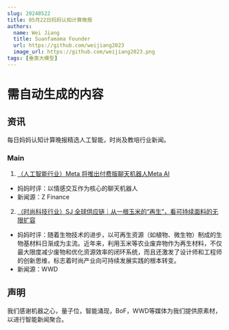 ```yaml
---
slug: 20240522
title: 05月22日妈妈认知计算晚报
authors:
  name: Wei Jiang
  title: Suanfamama Founder
  url: https://github.com/weijiang2023
  image_url: https://github.com/weijiang2023.png
tags: [垂类大模型]
---
```


# 需自动生成的内容
## 资讯
每日妈妈认知计算晚报精选人工智能，时尚及教培行业新闻。

### Main

1. [（人工智能行业）Meta 将推出付费版聊天机器人Meta AI](https://mp.weixin.qq.com/s/XoynQI-uKnrAK1jo2qsdXQ)
* 妈妈时评：以情感交互作为核心的聊天机器人
* 新闻源：Z Finance

2. [（时尚科技行业）SJ 全球供应链｜从一根玉米的“再生”，看可持续面料的无限扩容](https://mp.weixin.qq.com/s/5DVdSSpWaf7D_TpK3q2lkA)
* 妈妈时评：随着生物技术的进步，以可再生资源（如植物、微生物）制成的生物基材料日渐成为主流。近年来，利用玉米等农业废弃物作为再生材料，不仅最大限度减少废物和优化资源效率的闭环系统，而且还激发了设计师和工程师的创新思维，标志着时尚产业向可持续发展实践的根本转变。
* 新闻源：WWD

## 声明

我们感谢机器之心，量子位，智能涌现，BoF，WWD等媒体为我们提供原素材，以进行智能新闻聚合。